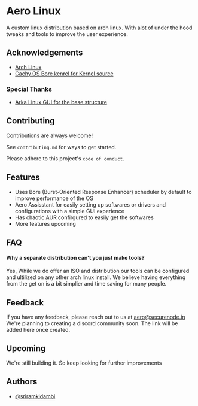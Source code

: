 
# Aero Linux

A custom linux distribution based on arch linux. With alot of under the hood tweaks and tools to improve the user experience.




## Acknowledgements

 - [Arch Linux](https://archlinux.org/)
 - [Cachy OS Bore kenrel for Kernel source](https://github.com/CachyOS/linux-cachyos/tree/master/linux-cachyos-bore)
 ### Special Thanks
 - [Arka Linux GUI for the base structure](https://github.com/arch-linux-gui)


## Contributing

Contributions are always welcome!

See `contributing.md` for ways to get started.

Please adhere to this project's `code of conduct`.


## Features

- Uses Bore (Burst-Oriented Response Enhancer) scheduler by default to improve performance of the OS
- Aero Assisstant for easily setting up softwares or drivers and configurations with a simple GUI experience
- Has chaotic AUR confirgured to easily get the softwares
- More features upcoming



## FAQ

#### Why a separate distribution can't you just make tools?

Yes, While we do offer an ISO and distribution our tools can be configured and ultilized on any other arch linux install. We believe having everything from the get on is a bit simplier and time saving for many people.



## Feedback

If you have any feedback, please reach out to us at aero@securenode.in
We're planning to creating a discord community soon. The link will be added here once created. 


## Upcoming
We're still building it. So keep looking for further improvements 
## Authors

- [@sriramkidambi](https://www.github.com/sriramkidambi)


